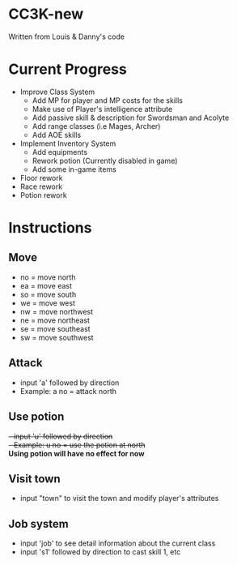 CC3K-new
========

Written from Louis &amp; Danny's code

# Current Progress
- Improve Class System
    - Add MP for player and MP costs for the skills
    - Make use of Player's intelligence attribute
    - Add passive skill & description for Swordsman and Acolyte
    - Add range classes (i.e Mages, Archer)
    - Add AOE skills
- Implement Inventory System
    - Add equipments
    - Rework potion (Currently disabled in game)
    - Add some in-game items
- Floor rework
- Race rework
- Potion rework

# Instructions

## Move
- no = move north
- ea = move east
- so = move south
- we = move west
- nw = move northwest
- ne = move northeast
- se = move southeast
- sw = move southwest

## Attack
- input 'a' followed by direction <br>
- Example: a no = attack north

## Use potion
~~- input 'u' followed by direction <br>~~
~~- Example: u no = use the potion at north~~<br>
**Using potion will have no effect for now**

## Visit town
- input "town" to visit the town and modify player's attributes

## Job system
- input 'job' to see detail information about the current class<br>
- input 's1' followed by direction to cast skill 1, etc<br><br>
